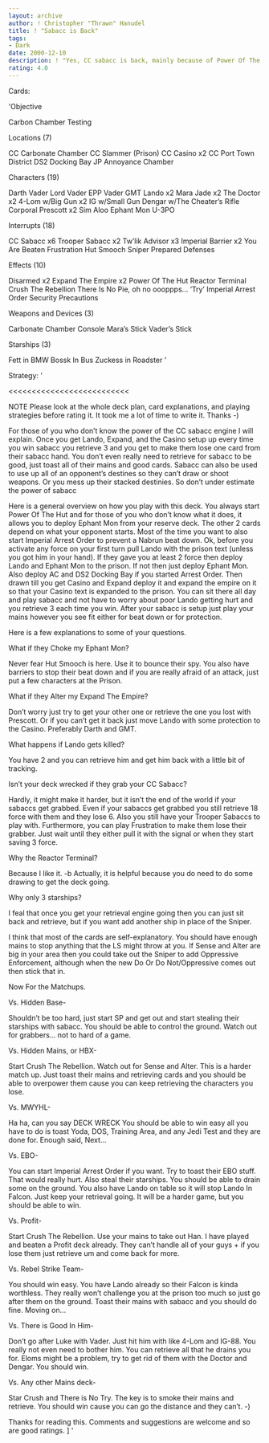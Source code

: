```yaml
---
layout: archive
author: ! Christopher "Thrawn" Hanudel
title: ! "Sabacc is Back"
tags:
- Dark
date: 2000-12-10
description: ! "Yes, CC sabacc is back, mainly because of Power Of The Hut and because your opponent won&#8217;t be expecting it.  This deck has gone 6-0 for me so far."
rating: 4.0
---
```

Cards: 

'Objective

Carbon Chamber Testing

Locations (7)

CC Carbonate Chamber
CC Slammer (Prison)
CC Casino x2
CC Port Town District
DS2 Docking Bay
JP Annoyance Chamber

Characters (19)

Darth Vader
Lord Vader
EPP Vader
GMT
Lando x2
Mara Jade x2
The Doctor x2
4-Lom w/Big Gun x2
IG w/Small Gun
Dengar w/The Cheater&#8217;s Rifle
Corporal Prescott x2
Sim Aloo
Ephant Mon
U-3PO

Interrupts (18)

CC Sabacc x6
Trooper Sabacc x2
Tw&#8217;lik Advisor x3
Imperial Barrier x2
You Are Beaten
Frustration
Hut Smooch
Sniper
Prepared Defenses

Effects (10)

Disarmed x2
Expand The Empire x2
Power Of The Hut
Reactor Terminal
Crush The Rebellion
There Is No Pie, oh no oooppps... &#8216;Try&#8217;
Imperial Arrest Order
Security Precautions

Weapons and Devices (3)

Carbonate Chamber Console
Mara&#8217;s Stick
Vader&#8217;s Stick

Starships (3)

Fett in BMW
Bossk In Bus
Zuckess in Roadster
'

Strategy: '

<<<<<<<<<<<<<<<<<<<<<<<<<<

NOTE Please look at the whole deck plan, card explanations, and playing strategies before rating it.  It took me a lot of time to write it. Thanks  -)

>>>>>>>>>>>>>>>>>>>>>>>>>>

For those of you who don&#8217;t know the power of the CC sabacc engine I will explain.  Once you get Lando, Expand, and the Casino setup up every time you win sabacc you retrieve 3 and you get to make them lose one card from their sabacc hand.  You don&#8217;t even really need to retrieve for sabacc to be good, just toast all of their mains and good cards.  Sabacc can also be used to use up all of an opponent&#8217;s destines so they can&#8217;t draw or shoot weapons.  Or you mess up their stacked destinies.  So don&#8217;t under estimate the power of sabacc

Here is a general overview on how you play with this deck.  You always start Power Of The Hut and for those of you who don&#8217;t know what it does, it allows you to deploy Ephant Mon from your reserve deck.  The other 2 cards depend on what your opponent starts.  Most of the time you want to also start Imperial Arrest Order to prevent a Nabrun beat down.  Ok, before you activate any force on your first turn pull Lando with the prison text (unless you got him in your hand).  If they gave you at least 2 force then deploy Lando and Ephant Mon to the prison.	If not then just deploy Ephant Mon.  Also deploy AC and DS2 Docking Bay if you started Arrest Order.  Then drawn till you get Casino and Expand deploy it and expand the empire on it so that your Casino text is expanded to the prison.  You can sit there all day and play sabacc and not have to worry about poor Lando getting hurt and you retrieve 3 each time you win.  After your sabacc is setup just play your mains however you see fit either for beat down or for protection.

Here is a few explanations to some of your questions.

What if they Choke my Ephant Mon?

Never fear Hut Smooch is here.	Use it to bounce their spy.  You also have barriers to stop their beat down and if you are really afraid of an attack, just put a few characters at the Prison.

What if they Alter my Expand The Empire?

Don&#8217;t worry just try to get your other one or retrieve the one you lost with Prescott.  Or if you can&#8217;t get it back just move Lando with some protection to the Casino.  Preferably Darth and GMT.

What happens if Lando gets killed?

You have 2 and you can retrieve him and get him back with a little bit of tracking.

Isn&#8217;t your deck wrecked if they grab your CC Sabacc?

Hardly, it might make it harder, but it isn&#8217;t the end of the world if your sabaccs get grabbed.  Even if your sabaccs get grabbed you still retrieve 18 force with them and they lose 6.  Also you still have your Trooper Sabaccs to play with.  Furthermore, you can play Frustration to make them lose their grabber.  Just wait until they either pull it with the signal or when they start saving 3 force.

Why the Reactor Terminal?

Because I like it. -b	Actually, it is helpful because you do need to do some drawing to get the deck going.

Why only 3 starships?

I feal that once you get your retrieval engine going then you can just sit back and retrieve, but if you want add another ship in place of the Sniper.

I think that most of the cards are self-explanatory.  You should have enough mains to stop anything that the LS might throw at you.  If Sense and Alter are big in your area then you could take out the Sniper to add Oppressive Enforcement, although when the new Do Or Do Not/Oppressive comes out then stick that in.

Now For the Matchups.

Vs. Hidden Base-

Shouldn&#8217;t be too hard, just start SP and get out and start stealing their starships with sabacc.  You should be able to control the ground.  Watch out for grabbers&#8230; not to hard of a game.

Vs. Hidden Mains, or HBX-

Start Crush The Rebellion.  Watch out for Sense and Alter.  This is a harder match up.	Just toast their mains and retrieving cards and you should be able to overpower them cause you can keep retrieving the characters you lose.

Vs. MWYHL-

Ha ha, can you say DECK WRECK	You should be able to win easy all you have to do is toast Yoda, DOS, Training Area, and any Jedi Test and they are done for.  Enough said, Next&#8230;

Vs. EBO-

You can start Imperial Arrest Order if you want.  Try to toast their EBO stuff.  That would really hurt.  Also steal their starships.  You should be able to drain some on the ground.	You also have Lando on table so it will stop Lando In Falcon.  Just keep your retrieval going.	It will be a harder game, but you should be able to win.

Vs. Profit-

Start Crush The Rebellion.  Use your mains to take out Han.  I have played and beaten a Profit deck already.  They can&#8217;t handle all of your guys + if you lose them just retrieve um and come back for more.

Vs. Rebel Strike Team-

You should win easy.  You have Lando already so their Falcon is kinda worthless.  They really won&#8217;t challenge you at the prison too much so just go after them on the ground.  Toast their mains with sabacc and you should do fine.	Moving on&#8230;

Vs. There is Good In Him-

Don&#8217;t go after Luke with Vader.  Just hit him with like 4-Lom and IG-88.  You really not even need to bother him.  You can retrieve all that he drains you for.  Eloms might be a problem, try to get rid of them with the Doctor and Dengar. You should win.

Vs. Any other Mains deck-

Star Crush and There is No Try.  The key is to smoke their mains and retrieve.	You should win cause you can go the distance and they can&#8217;t.	-)

Thanks for reading this.  Comments and suggestions are welcome and so are good ratings.  ]
'